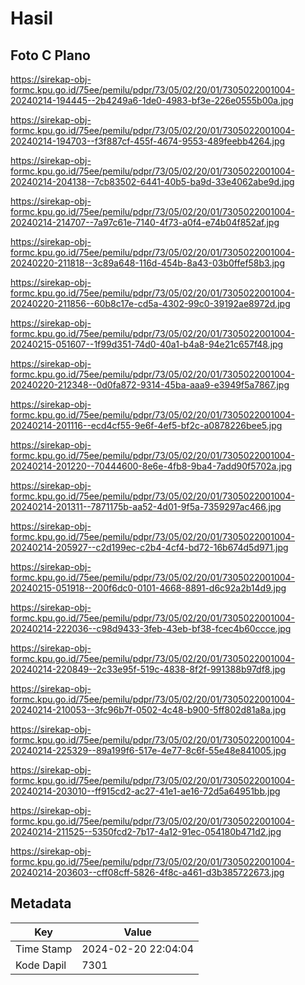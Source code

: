 # Hasil

## Foto C Plano

https://sirekap-obj-formc.kpu.go.id/75ee/pemilu/pdpr/73/05/02/20/01/7305022001004-20240214-194445--2b4249a6-1de0-4983-bf3e-226e0555b00a.jpg

https://sirekap-obj-formc.kpu.go.id/75ee/pemilu/pdpr/73/05/02/20/01/7305022001004-20240214-194703--f3f887cf-455f-4674-9553-489feebb4264.jpg

https://sirekap-obj-formc.kpu.go.id/75ee/pemilu/pdpr/73/05/02/20/01/7305022001004-20240214-204138--7cb83502-6441-40b5-ba9d-33e4062abe9d.jpg

https://sirekap-obj-formc.kpu.go.id/75ee/pemilu/pdpr/73/05/02/20/01/7305022001004-20240214-214707--7a97c61e-7140-4f73-a0f4-e74b04f852af.jpg

https://sirekap-obj-formc.kpu.go.id/75ee/pemilu/pdpr/73/05/02/20/01/7305022001004-20240220-211818--3c89a648-116d-454b-8a43-03b0ffef58b3.jpg

https://sirekap-obj-formc.kpu.go.id/75ee/pemilu/pdpr/73/05/02/20/01/7305022001004-20240220-211856--60b8c17e-cd5a-4302-99c0-39192ae8972d.jpg

https://sirekap-obj-formc.kpu.go.id/75ee/pemilu/pdpr/73/05/02/20/01/7305022001004-20240215-051607--1f99d351-74d0-40a1-b4a8-94e21c657f48.jpg

https://sirekap-obj-formc.kpu.go.id/75ee/pemilu/pdpr/73/05/02/20/01/7305022001004-20240220-212348--0d0fa872-9314-45ba-aaa9-e3949f5a7867.jpg

https://sirekap-obj-formc.kpu.go.id/75ee/pemilu/pdpr/73/05/02/20/01/7305022001004-20240214-201116--ecd4cf55-9e6f-4ef5-bf2c-a0878226bee5.jpg

https://sirekap-obj-formc.kpu.go.id/75ee/pemilu/pdpr/73/05/02/20/01/7305022001004-20240214-201220--70444600-8e6e-4fb8-9ba4-7add90f5702a.jpg

https://sirekap-obj-formc.kpu.go.id/75ee/pemilu/pdpr/73/05/02/20/01/7305022001004-20240214-201311--7871175b-aa52-4d01-9f5a-7359297ac466.jpg

https://sirekap-obj-formc.kpu.go.id/75ee/pemilu/pdpr/73/05/02/20/01/7305022001004-20240214-205927--c2d199ec-c2b4-4cf4-bd72-16b674d5d971.jpg

https://sirekap-obj-formc.kpu.go.id/75ee/pemilu/pdpr/73/05/02/20/01/7305022001004-20240215-051918--200f6dc0-0101-4668-8891-d6c92a2b14d9.jpg

https://sirekap-obj-formc.kpu.go.id/75ee/pemilu/pdpr/73/05/02/20/01/7305022001004-20240214-222036--c98d9433-3feb-43eb-bf38-fcec4b60ccce.jpg

https://sirekap-obj-formc.kpu.go.id/75ee/pemilu/pdpr/73/05/02/20/01/7305022001004-20240214-220849--2c33e95f-519c-4838-8f2f-991388b97df8.jpg

https://sirekap-obj-formc.kpu.go.id/75ee/pemilu/pdpr/73/05/02/20/01/7305022001004-20240214-210053--3fc96b7f-0502-4c48-b900-5ff802d81a8a.jpg

https://sirekap-obj-formc.kpu.go.id/75ee/pemilu/pdpr/73/05/02/20/01/7305022001004-20240214-225329--89a199f6-517e-4e77-8c6f-55e48e841005.jpg

https://sirekap-obj-formc.kpu.go.id/75ee/pemilu/pdpr/73/05/02/20/01/7305022001004-20240214-203010--ff915cd2-ac27-41e1-ae16-72d5a64951bb.jpg

https://sirekap-obj-formc.kpu.go.id/75ee/pemilu/pdpr/73/05/02/20/01/7305022001004-20240214-211525--5350fcd2-7b17-4a12-91ec-054180b471d2.jpg

https://sirekap-obj-formc.kpu.go.id/75ee/pemilu/pdpr/73/05/02/20/01/7305022001004-20240214-203603--cff08cff-5826-4f8c-a461-d3b385722673.jpg


## Metadata

| Key        | Value               |
| ---------- | ------------------- |
| Time Stamp | 2024-02-20 22:04:04 |
| Kode Dapil | 7301                |



